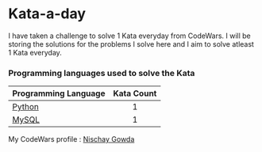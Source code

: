 # Kata-a-day
I have taken a challenge to solve 1 Kata everyday from CodeWars. I will be storing the solutions for the problems I solve here and I aim to solve atleast 1 Kata everyday. 



### Programming languages used to solve the Kata

|    Programming Language  |    Kata Count  | 
|----------|:-------------:|
| [Python](https://github.com/nischayggowda105/Kata-a-day/tree/main/Python) | 1 | 
| [MySQL](https://github.com/nischayggowda105/Kata-a-day/tree/main/MySQL) | 1 |




My CodeWars profile : [Nischay Gowda](https://www.codewars.com/users/Nischay)
